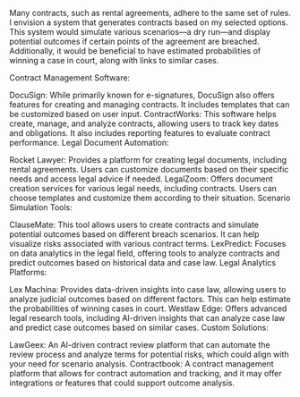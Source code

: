 Many contracts, such as rental agreements, adhere to the same set of rules. I envision a system that generates contracts based on my selected options. This system would simulate various scenarios—a dry run—and display potential outcomes if certain points of the agreement are breached. Additionally, it would be beneficial to have estimated probabilities of winning a case in court, along with links to similar cases.

Contract Management Software:

DocuSign: While primarily known for e-signatures, DocuSign also offers features for creating and managing contracts. It includes templates that can be customized based on user input.
ContractWorks: This software helps create, manage, and analyze contracts, allowing users to track key dates and obligations. It also includes reporting features to evaluate contract performance.
Legal Document Automation:

Rocket Lawyer: Provides a platform for creating legal documents, including rental agreements. Users can customize documents based on their specific needs and access legal advice if needed.
LegalZoom: Offers document creation services for various legal needs, including contracts. Users can choose templates and customize them according to their situation.
Scenario Simulation Tools:

ClauseMate: This tool allows users to create contracts and simulate potential outcomes based on different breach scenarios. It can help visualize risks associated with various contract terms.
LexPredict: Focuses on data analytics in the legal field, offering tools to analyze contracts and predict outcomes based on historical data and case law.
Legal Analytics Platforms:

Lex Machina: Provides data-driven insights into case law, allowing users to analyze judicial outcomes based on different factors. This can help estimate the probabilities of winning cases in court.
Westlaw Edge: Offers advanced legal research tools, including AI-driven insights that can analyze case law and predict case outcomes based on similar cases.
Custom Solutions:

LawGeex: An AI-driven contract review platform that can automate the review process and analyze terms for potential risks, which could align with your need for scenario analysis.
Contractbook: A contract management platform that allows for contract automation and tracking, and it may offer integrations or features that could support outcome analysis.
